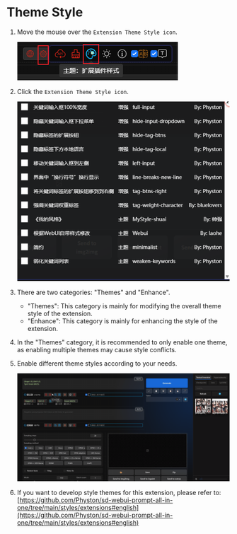 # Theme Style

1. Move the mouse over the `Extension Theme Style icon`.

    ![](./assets/images/ThemeStyle/style_btn.png)

2. Click the `Extension Theme Style icon`.

    ![](./assets/images/ThemeStyle/style_cn.png)

3. There are two categories: "Themes" and "Enhance".

   - "Themes": This category is mainly for modifying the overall theme style of the extension.
   - "Enhance": This category is mainly for enhancing the style of the extension.

4. In the "Themes" category, it is recommended to only enable one theme, as enabling multiple themes may cause style conflicts.

5. Enable different theme styles according to your needs.

    ![](./assets/images/demo.custom_theme.gif)

6. If you want to develop style themes for this extension, please refer to: [https://github.com/Physton/sd-webui-prompt-all-in-one/tree/main/styles/extensions#english](https://github.com/Physton/sd-webui-prompt-all-in-one/tree/main/styles/extensions#english)